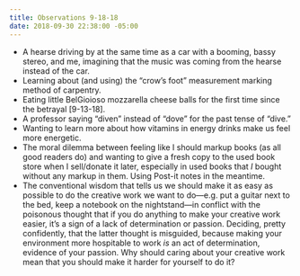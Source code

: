 ```yaml
---
title: Observations 9-18-18
date: 2018-09-30 22:38:00 -05:00
---
```


- A hearse driving by at the same time as a car with a booming, bassy stereo, and me, imagining that the music was coming from the hearse instead of the car.
- Learning about (and using) the “crow’s foot” measurement marking method of carpentry.
- Eating little BelGioioso mozzarella cheese balls for the first time since the betrayal [9-13-18].
- A professor saying “diven” instead of “dove” for the past tense of “dive.”
- Wanting to learn more about how vitamins in energy drinks make us feel more energetic.
- The moral dilemma between feeling like I should markup books (as all good readers do) and wanting to give a fresh copy to the used book store when I sell/donate it later, especially in used books that *I* bought without any markup in them. Using Post-it notes in the meantime.
- The conventional wisdom that tells us we should make it as easy as possible to do the creative work we want to do—e.g. put a guitar next to the bed, keep a notebook on the nightstand—in conflict with the poisonous thought that if you do anything to make your creative work easier, it’s a sign of a lack of determination or passion. Deciding, pretty confidently, that the latter thought is misguided, because making your environment more hospitable to work *is* an act of determination, evidence of your passion. Why should caring about your creative work mean that you should make it harder for yourself to do it?

